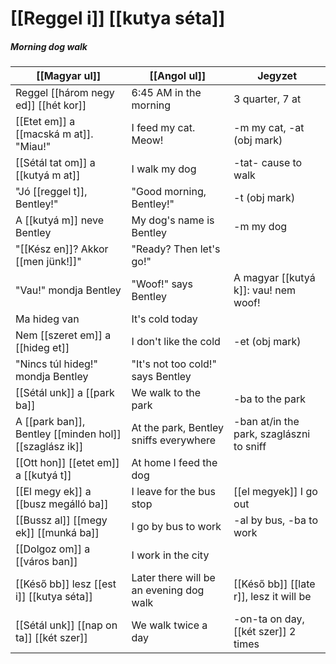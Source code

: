 # [[Reggel i]] [[kutya séta]]
##### Morning dog walk

| [[Magyar ul]]                                          | [[Angol ul]]                            | Jegyzet                                  |
|--------------------------------------------------------|-----------------------------------------|------------------------------------------|
| Reggel [[három negy ed]] [[hét kor]]                   | 6:45 AM in the morning                  | 3 quarter, 7 at                          |
| [[Etet em]] a [[macská m at]]. "Miau!"                 | I feed my cat. Meow!                    | -m my cat, -at (obj mark)                |
| [[Sétál tat om]] a [[kutyá m at]]                      | I walk my dog                           | -tat- cause to walk                      |
| "Jó [[reggel t]], Bentley!"                            | "Good morning, Bentley!"                | -t (obj mark)                            |
| A [[kutyá m]] neve Bentley                             | My dog's name is Bentley                | -m my dog                                |
| "[[Kész en]]? Akkor [[men jünk!]]"                     | "Ready? Then let's go!"                 |                                          |
| "Vau!" mondja Bentley                                  | "Woof!" says Bentley                    | A magyar [[kutyá k]]: vau! nem woof!     |
| Ma hideg van                                           | It's cold today                         |                                          |
| Nem [[szeret em]] a [[hideg et]]                       | I don't like the cold                   | -et (obj mark)                           |
| "Nincs túl hideg!" mondja Bentley                      | "It's not too cold!" says Bentley       |                                          |
| [[Sétál unk]] a [[park ba]]                            | We walk to the park                     | -ba to the park                          |
| A [[park ban]], Bentley [[minden hol]] [[szaglász ik]] | At the park, Bentley sniffs everywhere  | -ban at/in the park, szaglászni to sniff |
| [[Ott hon]] [[etet em]] a [[kutyá t]]                  | At home I feed the dog                  |                                          |
| [[El megy ek]] a [[busz megálló ba]]                   | I leave for the bus stop                | [[el megyek]] I go out                   |
| [[Bussz al]] [[megy ek]] [[munká ba]]                  | I go by bus to work                     | -al by bus, -ba to work                  |
| [[Dolgoz om]] a [[város ban]]                          | I work in the city                      |                                          |
| [[Késő bb]] lesz [[est i]] [[kutya séta]]              | Later there will be an evening dog walk | [[Késő bb]] [[late r]], lesz it will be  |
| [[Sétál unk]] [[nap on ta]] [[két szer]]               | We walk twice a day                     | -on-ta on day, [[két szer]] 2 times      |


<!--
| Magyarul                   | Angolul                     | Jegyzet                            |
|----------------------------|-----------------------------|------------------------------------|
| [[Reggel i]] étel finom    | The breakfast food is tasty | [[Reggel i]] = (of) morning (adj.) |
| [[Magyar ország ban]] élek | I live in Hungary           | ország = country, ‑ban = in        |
-->